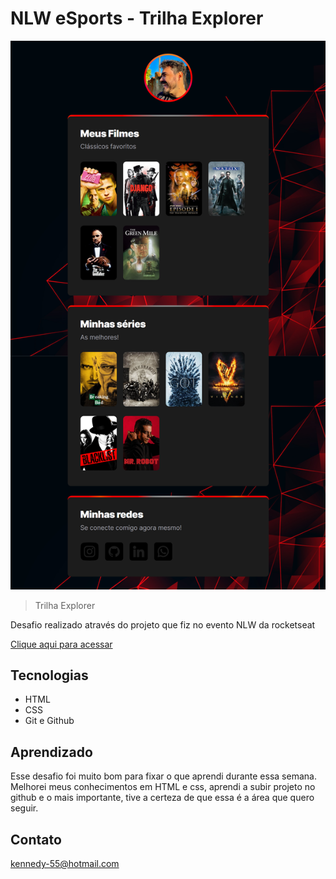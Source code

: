 # NLW eSports - Trilha Explorer

![preview](./.github/preview.png)

> Trilha Explorer

Desafio realizado através do projeto que fiz no evento NLW da rocketseat

[Clique aqui para acessar](https://kennedy-chaves.github.io/NLW/)

## Tecnologias

- HTML
- CSS
- Git e Github

## Aprendizado

Esse desafio foi muito bom para fixar o que aprendi durante essa semana. 
Melhorei meus conhecimentos em HTML e css, aprendi a subir projeto no github e o mais importante, tive a certeza de que essa é a área que quero seguir.

## Contato

kennedy-55@hotmail.com
